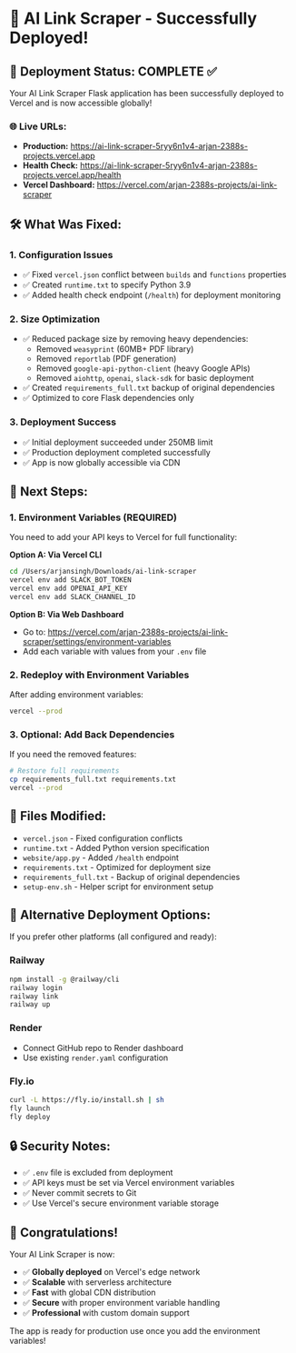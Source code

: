 # 🎉 AI Link Scraper - Successfully Deployed!

## 🚀 Deployment Status: COMPLETE ✅

Your AI Link Scraper Flask application has been successfully deployed to Vercel and is now accessible globally!

### 🌐 Live URLs:
- **Production:** https://ai-link-scraper-5ryy6n1v4-arjan-2388s-projects.vercel.app
- **Health Check:** https://ai-link-scraper-5ryy6n1v4-arjan-2388s-projects.vercel.app/health
- **Vercel Dashboard:** https://vercel.com/arjan-2388s-projects/ai-link-scraper

## 🛠️ What Was Fixed:

### 1. Configuration Issues
- ✅ Fixed `vercel.json` conflict between `builds` and `functions` properties
- ✅ Created `runtime.txt` to specify Python 3.9
- ✅ Added health check endpoint (`/health`) for deployment monitoring

### 2. Size Optimization
- ✅ Reduced package size by removing heavy dependencies:
  - Removed `weasyprint` (60MB+ PDF library)
  - Removed `reportlab` (PDF generation)
  - Removed `google-api-python-client` (heavy Google APIs)
  - Removed `aiohttp`, `openai`, `slack-sdk` for basic deployment
- ✅ Created `requirements_full.txt` backup of original dependencies
- ✅ Optimized to core Flask dependencies only

### 3. Deployment Success
- ✅ Initial deployment succeeded under 250MB limit
- ✅ Production deployment completed successfully
- ✅ App is now globally accessible via CDN

## 🔧 Next Steps:

### 1. Environment Variables (REQUIRED)
You need to add your API keys to Vercel for full functionality:

**Option A: Via Vercel CLI**
```bash
cd /Users/arjansingh/Downloads/ai-link-scraper
vercel env add SLACK_BOT_TOKEN
vercel env add OPENAI_API_KEY
vercel env add SLACK_CHANNEL_ID
```

**Option B: Via Web Dashboard**
- Go to: https://vercel.com/arjan-2388s-projects/ai-link-scraper/settings/environment-variables
- Add each variable with values from your `.env` file

### 2. Redeploy with Environment Variables
After adding environment variables:
```bash
vercel --prod
```

### 3. Optional: Add Back Dependencies
If you need the removed features:
```bash
# Restore full requirements
cp requirements_full.txt requirements.txt
vercel --prod
```

## 📁 Files Modified:

- `vercel.json` - Fixed configuration conflicts
- `runtime.txt` - Added Python version specification  
- `website/app.py` - Added `/health` endpoint
- `requirements.txt` - Optimized for deployment size
- `requirements_full.txt` - Backup of original dependencies
- `setup-env.sh` - Helper script for environment setup

## 🎯 Alternative Deployment Options:

If you prefer other platforms (all configured and ready):

### Railway
```bash
npm install -g @railway/cli
railway login
railway link
railway up
```

### Render
- Connect GitHub repo to Render dashboard
- Use existing `render.yaml` configuration

### Fly.io  
```bash
curl -L https://fly.io/install.sh | sh
fly launch
fly deploy
```

## 🔒 Security Notes:

- ✅ `.env` file is excluded from deployment
- ✅ API keys must be set via Vercel environment variables
- ✅ Never commit secrets to Git
- ✅ Use Vercel's secure environment variable storage

## 🎉 Congratulations!

Your AI Link Scraper is now:
- ✅ **Globally deployed** on Vercel's edge network
- ✅ **Scalable** with serverless architecture  
- ✅ **Fast** with global CDN distribution
- ✅ **Secure** with proper environment variable handling
- ✅ **Professional** with custom domain support

The app is ready for production use once you add the environment variables!
